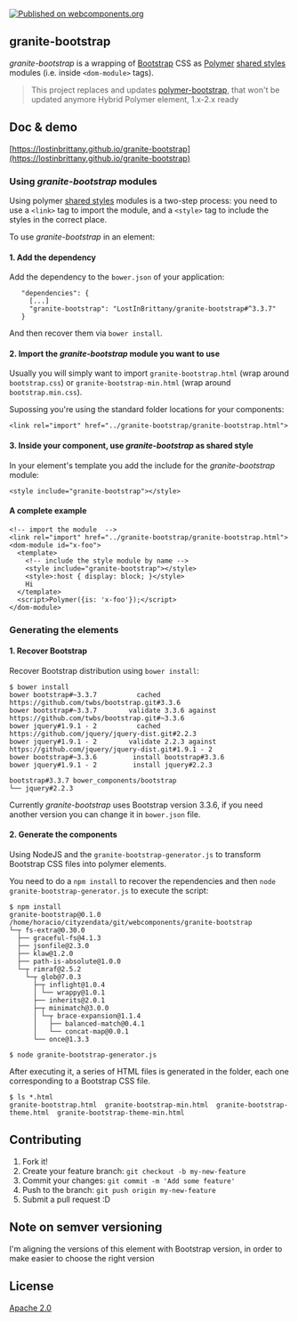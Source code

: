 [![Published on webcomponents.org](https://img.shields.io/badge/webcomponents.org-published-blue.svg)](https://www.webcomponents.org/element/LostInBrittany/granite-bootstrap)

## granite-bootstrap

*granite-bootstrap* is a wrapping of [Bootstrap](http://getbootstrap.com/) CSS as [Polymer](https://www.polymer-project.org/) [shared styles](https://www.polymer-project.org/1.0/docs/devguide/styling.html#style-modules) modules (i.e. inside `<dom-module>` tags).

> This project replaces and updates [polymer-bootstrap](https://github.com/LostInBrittany/polymer-boostrap), that won't be updated anymore
> Hybrid Polymer element, 1.x-2.x ready

## Doc & demo

[https://lostinbrittany.github.io/granite-bootstrap](https://lostinbrittany.github.io/granite-bootstrap)




### Using *granite-bootstrap* modules

Using  polymer [shared styles](https://www.polymer-project.org/1.0/docs/devguide/styling.html#style-modules) modules is a two-step process: you need to use a `<link>` tag to import the module, and a `<style>` tag to include the styles in the correct place.

To use *granite-bootstrap* in an element:

#### 1. Add the dependency

Add the dependency to the `bower.json` of your application:

```
   "dependencies": {
     [...]
     "granite-bootstrap": "LostInBrittany/granite-bootstrap#^3.3.7"
   }
``` 

And then recover them via `bower install`.


#### 2. Import the *granite-bootstrap* module you want to use

Usually you will simply want to import `granite-bootstrap.html` (wrap around `bootstrap.css`) or `granite-bootstrap-min.html`
(wrap around `bootstrap.min.css`).

Supossing you're using the standard folder locations for your components:
 
```
<link rel="import" href="../granite-bootstrap/granite-bootstrap.html">
``` 

#### 3. Inside your component, use *granite-bootstrap* as shared style

In your element's template you add the include for the *granite-bootstrap* module:

```
<style include="granite-bootstrap"></style>
```
 

#### A complete example

```
<!-- import the module  -->
<link rel="import" href="../granite-bootstrap/granite-bootstrap.html">
<dom-module id="x-foo">
  <template>
    <!-- include the style module by name -->
    <style include="granite-bootstrap"></style>
    <style>:host { display: block; }</style>
    Hi
  </template>
  <script>Polymer({is: 'x-foo'});</script>
</dom-module>
```
 



### Generating the elements

#### 1. Recover Bootstrap 

Recover Bootstrap distribution using `bower install`:

```
$ bower install
bower bootstrap#~3.3.7          cached https://github.com/twbs/bootstrap.git#3.3.6
bower bootstrap#~3.3.7        validate 3.3.6 against https://github.com/twbs/bootstrap.git#~3.3.6
bower jquery#1.9.1 - 2          cached https://github.com/jquery/jquery-dist.git#2.2.3
bower jquery#1.9.1 - 2        validate 2.2.3 against https://github.com/jquery/jquery-dist.git#1.9.1 - 2
bower bootstrap#~3.3.6         install bootstrap#3.3.6
bower jquery#1.9.1 - 2         install jquery#2.2.3

bootstrap#3.3.7 bower_components/bootstrap
└── jquery#2.2.3
```

Currently *granite-bootstrap* uses Bootstrap version 3.3.6, if you need another version you can change it in `bower.json` file.


#### 2. Generate the components

Using NodeJS and the `granite-bootstrap-generator.js` to transform Bootstrap CSS files into polymer elements.

You need to do a `npm install` to recover the rependencies and then `node  granite-bootstrap-generator.js` to execute the script:

```
$ npm install
granite-bootstrap@0.1.0 /home/horacio/cityzendata/git/webcomponents/granite-bootstrap
└─┬ fs-extra@0.30.0 
  ├── graceful-fs@4.1.3 
  ├── jsonfile@2.3.0 
  ├── klaw@1.2.0 
  ├── path-is-absolute@1.0.0 
  └─┬ rimraf@2.5.2 
    └─┬ glob@7.0.3 
      ├─┬ inflight@1.0.4 
      │ └── wrappy@1.0.1 
      ├── inherits@2.0.1 
      ├─┬ minimatch@3.0.0 
      │ └─┬ brace-expansion@1.1.4 
      │   ├── balanced-match@0.4.1 
      │   └── concat-map@0.0.1 
      └── once@1.3.3 

$ node granite-bootstrap-generator.js
```

After executing it, a series of HTML files is generated in the folder, each one corresponding to a Bootstrap CSS file.

```
$ ls *.html
granite-bootstrap.html  granite-bootstrap-min.html  granite-bootstrap-theme.html  granite-bootstrap-theme-min.html
```


## Contributing

1. Fork it!
2. Create your feature branch: `git checkout -b my-new-feature`
3. Commit your changes: `git commit -m 'Add some feature'`
4. Push to the branch: `git push origin my-new-feature`
5. Submit a pull request :D

## Note on semver versioning

I'm aligning the versions of this element with Bootstrap version, in order to make easier to choose the right version
 
## License

[Apache 2.0](http://www.apache.org/licenses/LICENSE-2.0)
